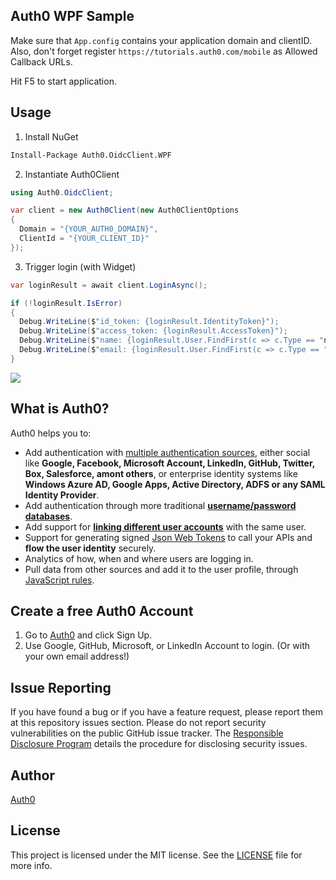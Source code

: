 ﻿## Auth0 WPF Sample

Make sure that `App.config` contains your application domain and clientID. Also, don't forget register `https://tutorials.auth0.com/mobile` as Allowed Callback URLs.

Hit F5 to start application.

## Usage

1. Install NuGet

  ~~~ps
  Install-Package Auth0.OidcClient.WPF
  ~~~

2. Instantiate Auth0Client

  ~~~cs
  using Auth0.OidcClient;

  var client = new Auth0Client(new Auth0ClientOptions
  {
	Domain = "{YOUR_AUTH0_DOMAIN}",
	ClientId = "{YOUR_CLIENT_ID}"
  });
  ~~~

3. Trigger login (with Widget) 

  ~~~cs
  var loginResult = await client.LoginAsync();

  if (!loginResult.IsError)
  {
	Debug.WriteLine($"id_token: {loginResult.IdentityToken}");
    Debug.WriteLine($"access_token: {loginResult.AccessToken}");
	Debug.WriteLine($"name: {loginResult.User.FindFirst(c => c.Type == "name")?.Value}");
    Debug.WriteLine($"email: {loginResult.User.FindFirst(c => c.Type == "email")?.Value}");
  }
  ~~~

  ![](https://cdn2.auth0.com/docs/media/articles/native-platforms/wpf-winforms/wpf-winforms-step1.png)

## What is Auth0?

Auth0 helps you to:

* Add authentication with [multiple authentication sources](https://docs.auth0.com/identityproviders), either social like **Google, Facebook, Microsoft Account, LinkedIn, GitHub, Twitter, Box, Salesforce, amont others**, or enterprise identity systems like **Windows Azure AD, Google Apps, Active Directory, ADFS or any SAML Identity Provider**.
* Add authentication through more traditional **[username/password databases](https://docs.auth0.com/mysql-connection-tutorial)**.
* Add support for **[linking different user accounts](https://docs.auth0.com/link-accounts)** with the same user.
* Support for generating signed [Json Web Tokens](https://docs.auth0.com/jwt) to call your APIs and **flow the user identity** securely.
* Analytics of how, when and where users are logging in.
* Pull data from other sources and add it to the user profile, through [JavaScript rules](https://docs.auth0.com/rules).

## Create a free Auth0 Account

1. Go to [Auth0](https://auth0.com) and click Sign Up.
2. Use Google, GitHub, Microsoft, or LinkedIn Account to login. (Or with your own email address!)

## Issue Reporting

If you have found a bug or if you have a feature request, please report them at this repository issues section. Please do not report security vulnerabilities on the public GitHub issue tracker. The [Responsible Disclosure Program](https://auth0.com/whitehat) details the procedure for disclosing security issues.

## Author

[Auth0](auth0.com)

## License

This project is licensed under the MIT license. See the [LICENSE](LICENSE) file for more info.
